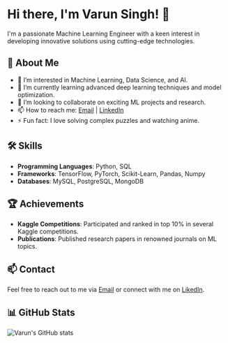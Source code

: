 # Hi there, I'm Varun Singh! 👋

I'm a passionate Machine Learning Engineer with a keen interest in developing innovative solutions using cutting-edge technologies.

## 🚀 About Me
- 👀 I’m interested in Machine Learning, Data Science, and AI.
- 🌱 I’m currently learning advanced deep learning techniques and model optimization.
- 💞️ I’m looking to collaborate on exciting ML projects and research.
- 📫 How to reach me: [Email](hhttps://www.varunbaroliya034@gmail.com) | [LinkedIn](https://www.linkedin.com/in/varunsingh034/)
- ⚡ Fun fact: I love solving complex puzzles and watching anime.

## 🛠️ Skills
- **Programming Languages**: Python, SQL
- **Frameworks**: TensorFlow, PyTorch, Scikit-Learn, Pandas, Numpy
- **Databases**: MySQL, PostgreSQL, MongoDB

## 🏆 Achievements
- **Kaggle Competitions**: Participated and ranked in top 10% in several Kaggle competitions.
- **Publications**: Published research papers in renowned journals on ML topics.

## 📫 Contact
Feel free to reach out to me via [Email](varunbaroliya034@gmail.com) or connect with me on [LikedIn](https://www.linkedin.com/in/varunsingh034/).

## 📊 GitHub Stats
![Varun's GitHub stats](https://github-readme-stats.vercel.app/api?username=varunsingh034&show_icons=true&theme=radical)

<!---
varunsingh034/varunsingh034 is a ✨ special ✨ repository because its `README.md` (this file) appears on your GitHub profile.
You can click the Preview link to take a look at your changes.
--->
